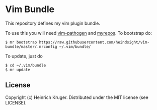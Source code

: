 # Vim Bundle

This repository defines my vim plugin bundle.

To use this you will need [vim-pathogen](https://github.com/tpope/vim-pathogen) and [myrepos](https://myrepos.branchable.com/). To bootstrap do:

    $ mr bootstrap https://raw.githubusercontent.com/heindsight/vim-bundle/master/.mrconfig ~/.vim/bundle/

To update, just do

    $ cd ~/.vim/bundle
    $ mr update

## License

Copyright (c) Heinrich Kruger. Distributed under the MIT license (see LICENSE).

<!---
vim: wrap
--->
